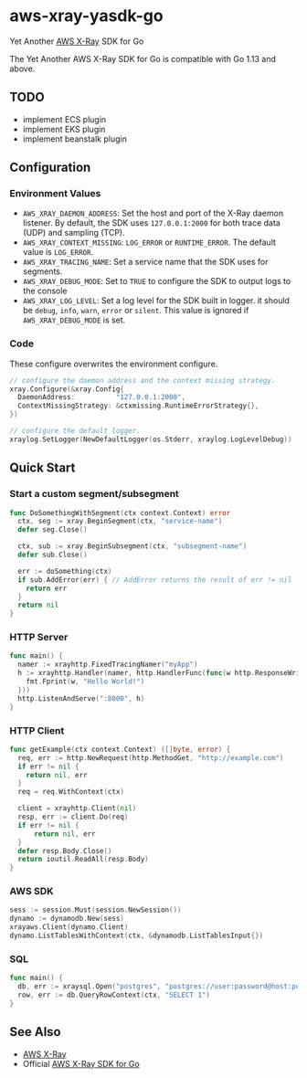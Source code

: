 # aws-xray-yasdk-go
Yet Another [AWS X-Ray](https://aws.amazon.com/xray/) SDK for Go

The Yet Another AWS X-Ray SDK for Go is compatible with Go 1.13 and above.

## TODO

- implement ECS plugin
- implement EKS plugin
- implement beanstalk plugin

## Configuration

### Environment Values

- `AWS_XRAY_DAEMON_ADDRESS`: Set the host and port of the X-Ray daemon listener. By default, the SDK uses `127.0.0.1:2000` for both trace data (UDP) and sampling (TCP).
- `AWS_XRAY_CONTEXT_MISSING`: `LOG_ERROR` or `RUNTIME_ERROR`. The default value is `LOG_ERROR`.
- `AWS_XRAY_TRACING_NAME`: Set a service name that the SDK uses for segments.
- `AWS_XRAY_DEBUG_MODE`: Set to `TRUE` to configure the SDK to output logs to the console
- `AWS_XRAY_LOG_LEVEL`: Set a log level for the SDK built in logger. it should be `debug`, `info`, `warn`, `error` or `silent`. This value is ignored if `AWS_XRAY_DEBUG_MODE` is set.

### Code

These configure overwrites the environment configure.

```go
// configure the daemon address and the context missing strategy.
xray.Configure(&xray.Config{
  DaemonAddress:          "127.0.0.1:2000",
  ContextMissingStrategy: &ctxmissing.RuntimeErrorStrategy{},
})

// configure the default logger.
xraylog.SetLogger(NewDefaultLogger(os.Stderr, xraylog.LogLevelDebug))
```

## Quick Start

### Start a custom segment/subsegment

```go
func DoSomethingWithSegment(ctx context.Context) error
  ctx, seg := xray.BeginSegment(ctx, "service-name")
  defer seg.Close()

  ctx, sub := xray.BeginSubsegment(ctx, "subsegment-name")
  defer sub.Close()

  err := doSomething(ctx)
  if sub.AddError(err) { // AddError returns the result of err != nil
    return err
  }
  return nil
}
```

### HTTP Server

```go
func main() {
  namer := xrayhttp.FixedTracingNamer("myApp")
  h := xrayhttp.Handler(namer, http.HandlerFunc(func(w http.ResponseWriter, r *http.Request) {
    fmt.Fprint(w, "Hello World!")
  }))
  http.ListenAndServe(":8000", h)
}
```

### HTTP Client

```go
func getExample(ctx context.Context) ([]byte, error) {
  req, err := http.NewRequest(http.MethodGet, "http://example.com")
  if err != nil {
    return nil, err
  }
  req = req.WithContext(ctx)

  client = xrayhttp.Client(nil)
  resp, err := client.Do(req)
  if err != nil {
      return nil, err
  }
  defer resp.Body.Close()
  return ioutil.ReadAll(resp.Body)
}
```

### AWS SDK

```go
sess := session.Must(session.NewSession())
dynamo := dynamodb.New(sess)
xrayaws.Client(dynamo.Client)
dynamo.ListTablesWithContext(ctx, &dynamodb.ListTablesInput{})
```

### SQL

```go
func main() {
  db, err := xraysql.Open("postgres", "postgres://user:password@host:port/db")
  row, err := db.QueryRowContext(ctx, "SELECT 1")
}
```

## See Also

- [AWS X-Ray](https://aws.amazon.com/xray/)
- Official [AWS X-Ray SDK for Go](https://github.com/aws/aws-xray-sdk-go)
